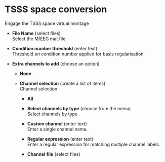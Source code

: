 # TSSS space conversion  
Engage the TSSS space virtual montage   

* **File Name** (select files)  
Select the M/EEG mat file.   

* **Condition number threshold** (enter text)  
Threshold on condition number applied for basis regularisation   

* **Extra channels to add** (choose an option)  

    * **None**   

    * **Channel selection** (create a list of items)  
    Channel selection.   

        * **All**   

        * **Select channels by type** (choose from the menu)  
        Select channels by type.   

        * **Custom channel** (enter text)  
        Enter a single channel name.   

        * **Regular expression** (enter text)  
        Enter a regular expression for matching multiple channel labels.   

        * **Channel file** (select files)  
